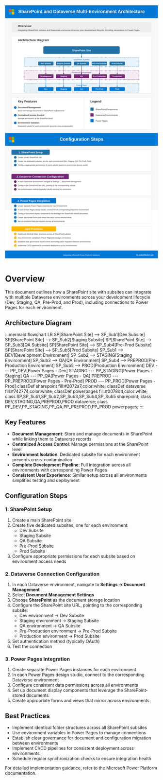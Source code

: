 ![](./infograph.svg)

# Overview

This document outlines how a SharePoint site with subsites can integrate with multiple Dataverse environments across your development lifecycle (Dev, Staging, QA, Pre-Prod, and Prod), including connections to Power Pages for each environment.

## Architecture Diagram

:::mermaid
flowchart LR
SP[SharePoint Site] --> SP_Sub1[Dev Subsite]
SP[SharePoint Site] --> SP_Sub2[Staging Subsite]
SP[SharePoint Site] --> SP_Sub3[QA Subsite]
SP[SharePoint Site] --> SP_Sub4[Pre-Prod Subsite]
SP[SharePoint Site] --> SP_Sub5[Prod Subsite]
SP_Sub1 --> DEV[Development Environment]
SP_Sub2 --> STAGING[Staging Environment]
SP_Sub3 --> QA[QA Environment]
SP_Sub4 --> PREPROD[Pre-Production Environment]
SP_Sub5 --> PROD[Production Environment]
DEV --- PP_DEV[Power Pages - Dev]
STAGING --- PP_STAGING[Power Pages - Staging]
QA --- PP_QA[Power Pages - QA]
PREPROD --- PP_PREPROD[Power Pages - Pre-Prod]
PROD --- PP_PROD[Power Pages - Prod]
classDef sharepoint fill:#2072a7,color:white;
classDef dataverse fill:#742774,color:white;
classDef powerpages fill:#0078d4,color:white;
class SP,SP_Sub1,SP_Sub2,SP_Sub3,SP_Sub4,SP_Sub5 sharepoint;
class DEV,STAGING,QA,PREPROD,PROD dataverse;
class PP_DEV,PP_STAGING,PP_QA,PP_PREPROD,PP_PROD powerpages;
:::

## Key Features

- **Document Management**: Store and manage documents in SharePoint while linking them to Dataverse records
- **Centralized Access Control**: Manage permissions at the SharePoint level
- **Environment Isolation**: Dedicated subsite for each environment prevents cross-contamination
- **Complete Development Pipeline**: Full integration across all environments with corresponding Power Pages
- **Consistent User Experience**: Similar setup across all environments simplifies testing and deployment

## Configuration Steps

### 1. SharePoint Setup

1. Create a main SharePoint site
2. Create five dedicated subsites, one for each environment:
   - Dev Subsite
   - Staging Subsite
   - QA Subsite
   - Pre-Prod Subsite
   - Prod Subsite
3. Configure appropriate permissions for each subsite based on environment access needs

### 2. Dataverse Connection Configuration

1. In each Dataverse environment, navigate to **Settings → Document Management**
2. Select **Document Management Settings**
3. Choose **SharePoint** as the document storage location
4. Configure the SharePoint site URL, pointing to the corresponding subsite:
   - Dev environment → Dev Subsite
   - Staging environment → Staging Subsite
   - QA environment → QA Subsite
   - Pre-Production environment → Pre-Prod Subsite
   - Production environment → Prod Subsite
5. Set authentication method (typically OAuth)
6. Test the connection

### 3. Power Pages Integration

1. Create separate Power Pages instances for each environment
2. In each Power Pages design studio, connect to the corresponding Dataverse environment
3. Configure consistent data permissions across all environments
4. Set up document display components that leverage the SharePoint-stored documents
5. Create appropriate forms and views that mirror across environments

## Best Practices

- Implement identical folder structures across all SharePoint subsites
- Use environment variables in Power Pages to manage connections
- Establish clear governance for document and configuration migration between environments
- Implement CI/CD pipelines for consistent deployment across environments
- Schedule regular synchronization checks to ensure integration health

For detailed implementation guidance, refer to the Microsoft Power Platform documentation.
